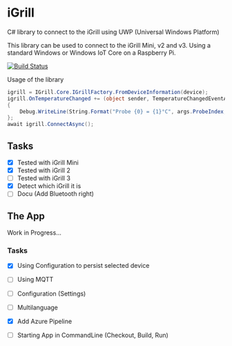 # iGrill
C# library to connect to the iGrill using UWP (Universal Windows Platform)

This library can be used to connect to the iGrill Mini, v2 and v3. 
Using a standard Windows or Windows IoT Core on a Raspberry Pi.

[![Build Status](https://dev.azure.com/tbingel/iGrill/_apis/build/status/thomas-bingel.iGrill?branchName=master)](https://dev.azure.com/tbingel/iGrill/_build/latest?definitionId=1&branchName=master)

Usage of the library
``` C# 
igrill = IGrill.Core.IGrillFactory.FromDeviceInformation(device);
igrill.OnTemperatureChanged += (object sender, TemperatureChangedEventArg args) =>
{
    Debug.WriteLine(String.Format("Probe {0} = {1}°C", args.ProbeIndex, args.Temperature));
};
await igrill.ConnectAsync();
```

## Tasks
- [x] Tested with iGrill Mini
- [x] Tested with iGrill 2
- [ ] Tested with iGrill 3
- [x] Detect which iGrill it is
- [ ] Docu (Add Bluetooth right)

## The App

Work in Progress...

### Tasks
- [x] Using Configuration to persist selected device
- [ ] Using MQTT
- [ ] Configuration (Settings)
- [ ] Multilanguage
- [x] Add Azure Pipeline
- [ ] Starting App in CommandLine (Checkout, Build, Run)

